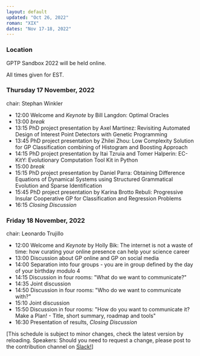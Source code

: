 ```yaml
---
layout: default
updated: "Oct 26, 2022"
roman: "XIX"
dates: "Nov 17-18, 2022"
---
```


### Location
GPTP Sandbox 2022 will be held online.

All times given for EST.

### Thursday 17 November, 2022

chair: Stephan Winkler

- 12:00 Welcome and _Keynote_ by Bill Langdon: Optimal Oracles
- 13:00 _break_
- 13:15 PhD project presentation by Axel Martinez: Revisiting Automated Design of Interest Point Detectors with Genetic Programming
- 13:45 PhD project presentation by Zhilei Zhou: Low Complexity Solution for GP Classification combining of Histogram and Boosting Approach
- 14:15 PhD project presentation by Itai Tzruia and Tomer Halperin: EC-KitY: Evolutionary Computation Tool Kit in Python
- 15:00 _break_
- 15:15 PhD project presentation by Daniel Parra: Obtaining Difference Equations of Dynamical Systems using Structured Grammatical Evolution and Sparse Identification
- 15:45 PhD project presentation by Karina Brotto Rebuli: Progressive Insular Cooperative GP for Classification and Regression Problems
- 16:15 _Closing Discussion_

### Friday 18 November, 2022

chair: Leonardo Trujillo

- 12:00 Welcome and _Keynote_ by Holly Bik: The internet is not a waste of time: how curating your online presence can help your science career
- 13:00 Discussion about GP online and GP on social media
- 14:00 Separation into four groups - you are in group defined by the day of your birthday modulo 4
- 14:15 Discussion in four rooms: "What do we want to communicate?"
- 14:35 Joint discussion
- 14:50 Discussion in four rooms: "Who do we want to communicate with?"
- 15:10 Joint discussion
- 15:50 Discussion in four rooms: "How do you want to communicate it? Make a Plan! - Title, short summary, roadmap and tools"
- 16:30 Presentation of results, _Closing Discussion_

[This schedule is subject to minor changes, check the latest version by reloading. Speakers: Should you need to request a change, please post to the contribution channel on [Slack!](https://gptp-workshops.slack.com)]

